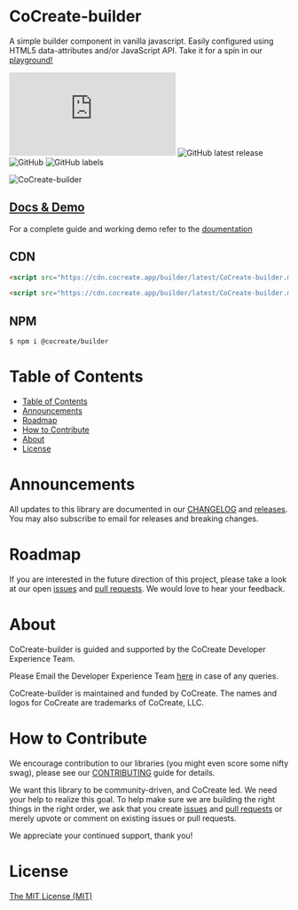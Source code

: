 # CoCreate-builder

A simple builder component in vanilla javascript. Easily configured using HTML5 data-attributes and/or JavaScript API. Take it for a spin in our [playground!](https://cocreate.app/docs/builder)

![GitHub file size in bytes](https://img.shields.io/github/size/CoCreate-app/CoCreate-builder/dist/CoCreate-builder.min.js?label=minified%20size&style=for-the-badge)
![GitHub latest release](https://img.shields.io/github/v/release/CoCreate-app/CoCreate-builder?style=for-the-badge)
![GitHub](https://img.shields.io/github/license/CoCreate-app/CoCreate-builder?style=for-the-badge)
![GitHub labels](https://img.shields.io/github/labels/CoCreate-app/CoCreate-builder/help%20wanted?style=for-the-badge)

![CoCreate-builder](https://cdn.cocreate.app/docs/CoCreate-builder.gif)

## [Docs & Demo](https://cocreate.app/docs/builder)

For a complete guide and working demo refer to the [doumentation](https://cocreate.app/docs/builder)

## CDN

```html
<script src="https://cdn.cocreate.app/builder/latest/CoCreate-builder.min.js"></script>
```

```html
<script src="https://cdn.cocreate.app/builder/latest/CoCreate-builder.min.css"></script>
```

## NPM

```shell
$ npm i @cocreate/builder
```

# Table of Contents

- [Table of Contents](#table-of-contents)
- [Announcements](#announcements)
- [Roadmap](#roadmap)
- [How to Contribute](#how-to-contribute)
- [About](#about)
- [License](#license)

<a name="announcements"></a>

# Announcements

All updates to this library are documented in our [CHANGELOG](https://github.com/CoCreate-app/CoCreate-builder/blob/master/CHANGELOG.md) and [releases](https://github.com/CoCreate-app/CoCreate-builder/releases). You may also subscribe to email for releases and breaking changes.

<a name="roadmap"></a>

# Roadmap

If you are interested in the future direction of this project, please take a look at our open [issues](https://github.com/CoCreate-app/CoCreate-builder/issues) and [pull requests](https://github.com/CoCreate-app/CoCreate-builder/pulls). We would love to hear your feedback.

<a name="about"></a>

# About

CoCreate-builder is guided and supported by the CoCreate Developer Experience Team.

Please Email the Developer Experience Team [here](mailto:develop@cocreate.app) in case of any queries.

CoCreate-builder is maintained and funded by CoCreate. The names and logos for CoCreate are trademarks of CoCreate, LLC.

<a name="contribute"></a>

# How to Contribute

We encourage contribution to our libraries (you might even score some nifty swag), please see our [CONTRIBUTING](https://github.com/CoCreate-app/CoCreate-builder/blob/master/CONTRIBUTING.md) guide for details.

We want this library to be community-driven, and CoCreate led. We need your help to realize this goal. To help make sure we are building the right things in the right order, we ask that you create [issues](https://github.com/CoCreate-app/CoCreate-builder/issues) and [pull requests](https://github.com/CoCreate-app/CoCreate-builder/pulls) or merely upvote or comment on existing issues or pull requests.

We appreciate your continued support, thank you!

# License

[The MIT License (MIT)](https://github.com/CoCreate-app/CoCreate-builder/blob/master/LICENSE)
